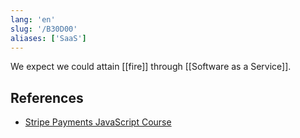```yaml
---
lang: 'en'
slug: '/B30D00'
aliases: ['SaaS']
---
```


We expect we could attain [[fire]] through [[Software as a Service]].

## References

- [Stripe Payments JavaScript Course](https://fireship.io/courses/stripe-js/)
